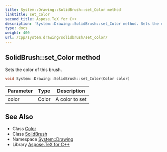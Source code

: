 ```yaml
---
title: System::Drawing::SolidBrush::set_Color method
linktitle: set_Color
second_title: Aspose.TeX for C++
description: 'System::Drawing::SolidBrush::set_Color method. Sets the color of this brush in C++.'
type: docs
weight: 400
url: /cpp/system.drawing/solidbrush/set_color/
---
```

## SolidBrush::set_Color method


Sets the color of this brush.

```cpp
void System::Drawing::SolidBrush::set_Color(Color color)
```


| Parameter | Type | Description |
| --- | --- | --- |
| color | Color | A color to set |

## See Also

* Class [Color](../../color/)
* Class [SolidBrush](../)
* Namespace [System::Drawing](../../)
* Library [Aspose.TeX for C++](../../../)
